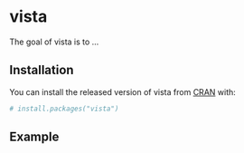 
<!-- README.md is generated from README.Rmd. Please edit that file -->

# vista

<!-- badges: start -->

<!-- badges: end -->

The goal of vista is to …

## Installation

You can install the released version of vista from
[CRAN](https://CRAN.R-project.org) with:

``` r
# install.packages("vista")
```

## Example
